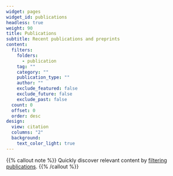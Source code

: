 ```yaml
---
widget: pages
widget_id: publications
headless: true
weight: 90
title: Publications
subtitle: Recent publications and preprints
content:
  filters:
    folders:
      - publication
    tag: ""
    category: ""
    publication_type: ""
    author: ""
    exclude_featured: false
    exclude_future: false
    exclude_past: false
  count: 0
  offset: 0
  order: desc
design:
  view: citation
  columns: "2"
  background:
    text_color_light: true
---
```


{{% callout note %}}
Quickly discover relevant content by [filtering publications](./publication/).
{{% /callout %}}
